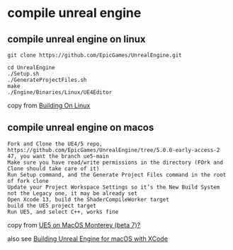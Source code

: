 # compile unreal engine

## compile unreal engine on linux
``` shell
git clone https://github.com/EpicGames/UnrealEngine.git

cd UnrealEngine
./Setup.sh
./GenerateProjectFiles.sh
make
./Engine/Binaries/Linux/UE4Editor
```
copy from [Building On Linux](https://michaeljcole.github.io/wiki.unrealengine.com/Building_On_Linux/)


## compile unreal engine on macos

```
Fork and Clone the UE4/5 repo, https://github.com/EpicGames/UnrealEngine/tree/5.0.0-early-access-2 47, you want the branch ue5-main
Make sure you have read/write permissions in the directory (FOrk and Clone should take care of it)
Run Setup command, and the Generate Project Files command in the root of fork clone
Update your Project Workspace Settings so it’s the New Build System not the Legacy one, it may be already set
Open Xcode 13, build the ShaderCompileWorker target
build the UE5 project target
Run UE5, and select C++, works fine
```

copy from [UE5 on MacOS Monterey (beta 7)?](https://forums.unrealengine.com/t/ue5-on-macos-monterey-beta-7/252722)

also see [Building Unreal Engine for macOS with XCode](https://medium.com/@lukebrady105/building-unreal-engine-for-macos-with-xcode-bf7f807a65)
